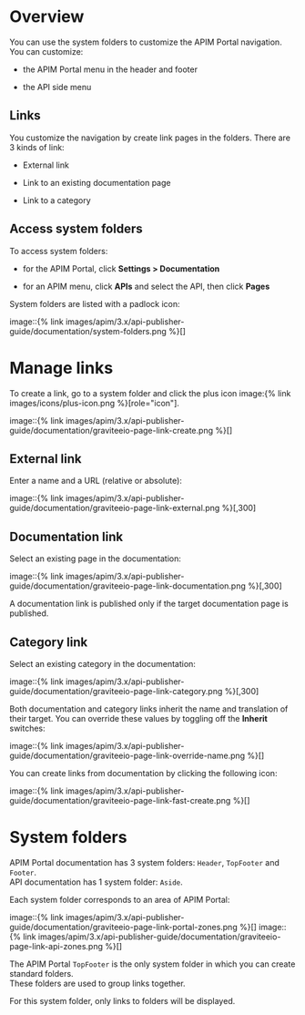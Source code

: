 # Overview

You can use the system folders to customize the APIM Portal navigation.
You can customize:

-   the APIM Portal menu in the header and footer

-   the API side menu

## Links

You customize the navigation by create link pages in the folders. There
are 3 kinds of link:

-   External link

-   Link to an existing documentation page

-   Link to a category

## Access system folders

To access system folders:

-   for the APIM Portal, click **Settings &gt; Documentation**

-   for an APIM menu, click **APIs** and select the API, then click
    **Pages**

System folders are listed with a padlock icon:

image::{% link
images/apim/3.x/api-publisher-guide/documentation/system-folders.png
%}\[\]

# Manage links

To create a link, go to a system folder and click the plus icon image:{%
link images/icons/plus-icon.png %}\[role="icon"\].

image::{% link
images/apim/3.x/api-publisher-guide/documentation/graviteeio-page-link-create.png
%}\[\]

## External link

Enter a name and a URL (relative or absolute):

image::{% link
images/apim/3.x/api-publisher-guide/documentation/graviteeio-page-link-external.png
%}\[,300\]

## Documentation link

Select an existing page in the documentation:

image::{% link
images/apim/3.x/api-publisher-guide/documentation/graviteeio-page-link-documentation.png
%}\[,300\]

A documentation link is published only if the target documentation page
is published.

## Category link

Select an existing category in the documentation:

image::{% link
images/apim/3.x/api-publisher-guide/documentation/graviteeio-page-link-category.png
%}\[,300\]

Both documentation and category links inherit the name and translation
of their target. You can override these values by toggling off the
**Inherit** switches:

image::{% link
images/apim/3.x/api-publisher-guide/documentation/graviteeio-page-link-override-name.png
%}\[\]

You can create links from documentation by clicking the following icon:

image::{% link
images/apim/3.x/api-publisher-guide/documentation/graviteeio-page-link-fast-create.png
%}\[\]

# System folders

APIM Portal documentation has 3 system folders: `Header`, `TopFooter`
and `Footer`.  
API documentation has 1 system folder: `Aside`.

Each system folder corresponds to an area of APIM Portal:

image::{% link
images/apim/3.x/api-publisher-guide/documentation/graviteeio-page-link-portal-zones.png
%}\[\] image::{% link
images/apim/3.x/api-publisher-guide/documentation/graviteeio-page-link-api-zones.png
%}\[\]

The APIM Portal `TopFooter` is the only system folder in which you can
create standard folders.  
These folders are used to group links together.

For this system folder, only links to folders will be displayed.
